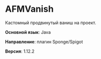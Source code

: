 # AFMVanish
Кастомный продвинутый ваниш на проект.

**Основной язык**: Java

**Направление**: плагин Sponge/Spigot

**Версия**: 1.12.2

